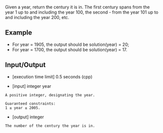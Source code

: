 Given a year, return the century it is in. The first century spans from the year 1 up to and including the year 100, the second - from the year 101 up to and including the year 200, etc.

## Example

* For year = 1905, the output should be
solution(year) = 20;
* For year = 1700, the output should be
solution(year) = 17.
## Input/Output

* [execution time limit] 0.5 seconds (cpp)

* [input] integer year


```
A positive integer, designating the year.

Guaranteed constraints:
1 ≤ year ≤ 2005.
```

* [output] integer

```
The number of the century the year is in.
```